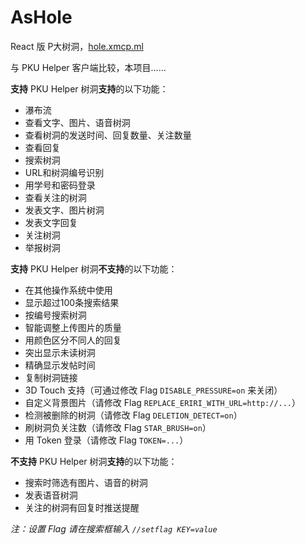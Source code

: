 # AsHole
React 版 P大树洞，[hole.xmcp.ml](http://hole.xmcp.ml)

与 PKU Helper 客户端比较，本项目……

**支持** PKU Helper 树洞**支持**的以下功能：

- 瀑布流
- 查看文字、图片、语音树洞
- 查看树洞的发送时间、回复数量、关注数量
- 查看回复
- 搜索树洞
- URL和树洞编号识别
- 用学号和密码登录
- 查看关注的树洞
- 发表文字、图片树洞
- 发表文字回复
- 关注树洞
- 举报树洞

**支持** PKU Helper 树洞**不支持**的以下功能：

- 在其他操作系统中使用
- 显示超过100条搜索结果
- 按编号搜索树洞
- 智能调整上传图片的质量
- 用颜色区分不同人的回复
- 突出显示未读树洞
- 精确显示发帖时间
- 复制树洞链接
- 3D Touch 支持（可通过修改 Flag `DISABLE_PRESSURE=on` 来关闭）
- 自定义背景图片（请修改 Flag `REPLACE_ERIRI_WITH_URL=http://...`）
- 检测被删除的树洞（请修改 Flag `DELETION_DETECT=on`）
- 刷树洞负关注数（请修改 Flag `STAR_BRUSH=on`）
- 用 Token 登录（请修改 Flag `TOKEN=...`）

**不支持** PKU Helper 树洞**支持**的以下功能：

- 搜索时筛选有图片、语音的树洞
- 发表语音树洞
- 关注的树洞有回复时推送提醒

*注：设置 Flag 请在搜索框输入 `//setflag KEY=value`*